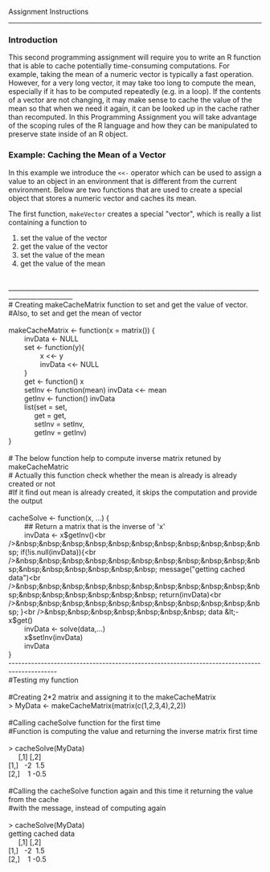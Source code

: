 
Assignment Instructions
_________________________________________________
### Introduction

This second programming assignment will require you to write an R function that is able to cache potentially time-consuming computations. 
For example, taking the mean of a numeric vector is typically a fast operation. 
However, for a very long vector, it may take too long to compute the mean, especially if it has to be computed repeatedly (e.g. in a loop). 
If the contents of a vector are not changing, it may make sense to cache the value of the mean so that when we need it again, it can be looked up in the cache rather than recomputed. 
In this Programming Assignment you will take advantage of the scoping rules of the R language and how they can be manipulated to preserve state inside of an R object.

### Example: Caching the Mean of a Vector

In this example we introduce the `<<-` operator which can be used to assign a value to an object in an environment that is different from the current environment. Below are two functions that are used to create a special object that stores a numeric vector and caches its mean.

The first function, `makeVector` creates a special "vector", which is really a list containing a function to

1.  set the value of the vector
2.  get the value of the vector
3.  set the value of the mean
4.  get the value of the mean

<br />__________________________________________________________________________________________________
<br /># Creating makeCacheMatrix function to set and get the value of vector.<br />
#Also, to set and get the mean of vector<br /><br />
makeCacheMatrix &lt;- function(x = matrix()) {
<br />&nbsp;&nbsp;&nbsp;&nbsp;&nbsp;&nbsp;&nbsp; invData &lt;- NULL
<br />&nbsp;&nbsp;&nbsp;&nbsp;&nbsp;&nbsp;&nbsp; set &lt;- function(y){
<br />&nbsp;&nbsp;&nbsp;&nbsp;&nbsp;&nbsp;&nbsp;&nbsp;&nbsp;&nbsp;&nbsp;&nbsp;&nbsp;&nbsp;&nbsp; x &lt;&lt;- y
<br />&nbsp;&nbsp;&nbsp;&nbsp;&nbsp;&nbsp;&nbsp;&nbsp;&nbsp;&nbsp;&nbsp;&nbsp;&nbsp;&nbsp;&nbsp; invData &lt;&lt;- NULL
<br />&nbsp;&nbsp;&nbsp;&nbsp;&nbsp;&nbsp;&nbsp; }<br />&nbsp;&nbsp;&nbsp;&nbsp;&nbsp;&nbsp;&nbsp; get &lt;- function() x
<br />&nbsp;&nbsp;&nbsp;&nbsp;&nbsp;&nbsp;&nbsp; setInv &lt;- function(mean) invData &lt;&lt;- mean
<br />&nbsp;&nbsp;&nbsp;&nbsp;&nbsp;&nbsp;&nbsp; getInv &lt;- function() invData
<br />&nbsp;&nbsp;&nbsp;&nbsp;&nbsp;&nbsp;&nbsp; list(set = set,
<br />&nbsp;&nbsp;&nbsp;&nbsp;&nbsp;&nbsp;&nbsp;&nbsp;&nbsp;&nbsp;&nbsp;&nbsp; get = get,
<br />&nbsp;&nbsp;&nbsp;&nbsp;&nbsp;&nbsp;&nbsp;&nbsp;&nbsp;&nbsp;&nbsp;&nbsp; setInv = setInv, 
<br />&nbsp;&nbsp;&nbsp;&nbsp;&nbsp;&nbsp;&nbsp;&nbsp;&nbsp;&nbsp;&nbsp;&nbsp; getInv = getInv)
<br />}<br /><br /># The below function help to compute inverse matrix retuned by makeCacheMatric
<br /># Actually this function check whether the mean is already is already created or not
<br />#If it find out mean is already created, it skips the computation and provide the output
<br /><br />cacheSolve &lt;- function(x, ...) {<br />&nbsp;&nbsp;&nbsp;&nbsp;&nbsp;&nbsp;&nbsp; ## Return a matrix that is the inverse of 'x'<br />&nbsp;&nbsp;&nbsp;&nbsp;&nbsp;&nbsp;&nbsp; invData &lt;- x$getInv()<br />&nbsp;&nbsp;&nbsp;&nbsp;&nbsp;&nbsp;&nbsp;&nbsp;&nbsp;&nbsp;&nbsp; if(!is.null(invData)){<br />&nbsp;&nbsp;&nbsp;&nbsp;&nbsp;&nbsp;&nbsp;&nbsp;&nbsp;&nbsp;&nbsp;&nbsp;&nbsp;&nbsp;&nbsp;&nbsp;&nbsp; message("getting cached data")<br />&nbsp;&nbsp;&nbsp;&nbsp;&nbsp;&nbsp;&nbsp;&nbsp;&nbsp;&nbsp;&nbsp;&nbsp;&nbsp;&nbsp;&nbsp;&nbsp;&nbsp; return(invData)<br />&nbsp;&nbsp;&nbsp;&nbsp;&nbsp;&nbsp;&nbsp;&nbsp;&nbsp;&nbsp;&nbsp; }<br />&nbsp;&nbsp;&nbsp;&nbsp;&nbsp;&nbsp;&nbsp; data &lt;- x$get()<br />&nbsp;&nbsp;&nbsp;&nbsp;&nbsp;&nbsp;&nbsp; invData &lt;- solve(data,...)<br />&nbsp;&nbsp;&nbsp;&nbsp;&nbsp;&nbsp;&nbsp; x$setInv(invData)<br />&nbsp;&nbsp;&nbsp;&nbsp;&nbsp;&nbsp;&nbsp; invData&nbsp;&nbsp;&nbsp; &nbsp;<br />}<br />---------------------------------------------------------------------------------------------<br />#Testing my function<br /><br />#Creating 2*2 matrix and assigning it to the makeCacheMatrix<br />&gt; MyData &lt;- makeCacheMatrix(matrix(c(1,2,3,4),2,2))<br /><br />#Calling cacheSolve function for the first time<br />#Function is computing the value and returning the inverse matrix first time<br /><br />&gt; cacheSolve(MyData)<br />&nbsp;&nbsp;&nbsp;&nbsp; [,1] [,2]<br />[1,]&nbsp;&nbsp; -2&nbsp; 1.5<br />[2,]&nbsp;&nbsp;&nbsp; 1 -0.5<br /><br />#Calling the cacheSolve function again and this time it returning the value from the cache<br />#with the message, instead of computing again<br /><br />&gt; cacheSolve(MyData)<br />getting cached data<br />&nbsp;&nbsp;&nbsp;&nbsp; [,1] [,2]<br />[1,]&nbsp;&nbsp; -2&nbsp; 1.5<br />[2,]&nbsp;&nbsp;&nbsp; 1 -0.5<br /><br /></p>
